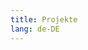 ```yaml
---
title: Projekte
lang: de-DE
---
```

<!-- markdownlint-disable MD033 -->

<template>
  <timeline>
    <timeline-item bg-color="#4abf8a">
      <div>
        12/2017 - heute
      </div>
      <div style="font-weight:bold">
        Entwicklung eines Web-Portals für ein <a href="http://www.managing-energy.de/" target="_blank"> Energie-Management-System</a>
        <ul style="font-weight:normal;font-size:smaller">
          <li>Grafische Darstellung von Sensordaten als Linien- und Balken-Diagramme (Frontend)</li>
          <li>Implementierung von Remote-Services (Liferay) zur Datenbeschaffung und Service-Builder-Module zur Datenspeicherung (Backend)</li>
          <li>Technologien und Tools: Javascript, Flot, JSON, VS Code, npm, yarn, Java 8, Junit 5, Liferay 7, Gradle, Eclipse, Git, SourceTree, Confluence, Jira, Scrum</li>
        </ul>
      </div>
    </timeline-item>
    <timeline-item bg-color="#4abf8a">
      <div>
        11/2017 - 05/2017
      </div>
      <div style="font-weight:bold">
        Wartung und Weiterentwicklung eines <a href="https://www.schufa.de/de/unternehmenskunden/leistungen/software-dienstleistungen/schufa-decision-support-system/" target="_blank">Systems zum Risikomanagement</a>
      </div>
      <ul style="font-size:smaller">
        <li>Grafische Darstellung von Sensordaten als Linien- und Balken-Diagramme (Frontend)</li>
        <li>Implementierung von Remote-Services (Liferay) zur Datenbeschaffung und Service-Builder-Module zur Datenspeicherung (Backend)</li>
        <li>Technologien und Tools: Java 8, Swing, Gradle, Junit, Ecl Emma, SonarLint, Git, SourceTree, Eclipse, Confluence, Jira, PlantUML, Scrum</li>
      </ul>
    </timeline-item>
    <timeline-item bg-color="#4abf8a">
      <div>
      </div>
      <div style="font-weight:bold">
      </div>
    </timeline-item>
  </timeline>
</template>
